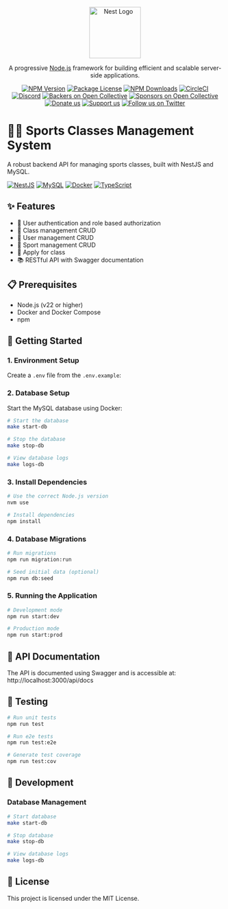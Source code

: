 <p align="center">
  <a href="http://nestjs.com/" target="blank"><img src="https://nestjs.com/img/logo-small.svg" width="120" alt="Nest Logo" /></a>
</p>

[circleci-image]: https://img.shields.io/circleci/build/github/nestjs/nest/master?token=abc123def456
[circleci-url]: https://circleci.com/gh/nestjs/nest

  <p align="center">A progressive <a href="http://nodejs.org" target="_blank">Node.js</a> framework for building efficient and scalable server-side applications.</p>
    <p align="center">
<a href="https://www.npmjs.com/~nestjscore" target="_blank"><img src="https://img.shields.io/npm/v/@nestjs/core.svg" alt="NPM Version" /></a>
<a href="https://www.npmjs.com/~nestjscore" target="_blank"><img src="https://img.shields.io/npm/l/@nestjs/core.svg" alt="Package License" /></a>
<a href="https://www.npmjs.com/~nestjscore" target="_blank"><img src="https://img.shields.io/npm/dm/@nestjs/common.svg" alt="NPM Downloads" /></a>
<a href="https://circleci.com/gh/nestjs/nest" target="_blank"><img src="https://img.shields.io/circleci/build/github/nestjs/nest/master" alt="CircleCI" /></a>
<a href="https://discord.gg/G7Qnnhy" target="_blank"><img src="https://img.shields.io/badge/discord-online-brightgreen.svg" alt="Discord"/></a>
<a href="https://opencollective.com/nest#backer" target="_blank"><img src="https://opencollective.com/nest/backers/badge.svg" alt="Backers on Open Collective" /></a>
<a href="https://opencollective.com/nest#sponsor" target="_blank"><img src="https://opencollective.com/nest/sponsors/badge.svg" alt="Sponsors on Open Collective" /></a>
  <a href="https://paypal.me/kamilmysliwiec" target="_blank"><img src="https://img.shields.io/badge/Donate-PayPal-ff3f59.svg" alt="Donate us"/></a>
    <a href="https://opencollective.com/nest#sponsor"  target="_blank"><img src="https://img.shields.io/badge/Support%20us-Open%20Collective-41B883.svg" alt="Support us"></a>
  <a href="https://twitter.com/nestframework" target="_blank"><img src="https://img.shields.io/twitter/follow/nestframework.svg?style=social&label=Follow" alt="Follow us on Twitter"></a>
</p>
  <!--[![Backers on Open Collective](https://opencollective.com/nest/backers/badge.svg)](https://opencollective.com/nest#backer)
  [![Sponsors on Open Collective](https://opencollective.com/nest/sponsors/badge.svg)](https://opencollective.com/nest#sponsor)-->

# 🏋️‍♂️ Sports Classes Management System

A robust backend API for managing sports classes, built with NestJS and MySQL.

[![NestJS](https://img.shields.io/badge/NestJS-E0234E?style=for-the-badge&logo=nestjs&logoColor=white)](https://nestjs.com/)
[![MySQL](https://img.shields.io/badge/MySQL-4479A1?style=for-the-badge&logo=mysql&logoColor=white)](https://www.mysql.com/)
[![Docker](https://img.shields.io/badge/Docker-2496ED?style=for-the-badge&logo=docker&logoColor=white)](https://www.docker.com/)
[![TypeScript](https://img.shields.io/badge/TypeScript-3178C6?style=for-the-badge&logo=typescript&logoColor=white)](https://www.typescriptlang.org/)

## ✨ Features

- 🔐 User authentication and role based authorization
- 📅 Class management CRUD
- 👥 User management CRUD
- 🏃 Sport management CRUD
- 📝 Apply for class
- 📚 RESTful API with Swagger documentation

## 📋 Prerequisites

- Node.js (v22 or higher)
- Docker and Docker Compose
- npm

## 🚀 Getting Started

### 1. Environment Setup

Create a `.env` file from the `.env.example`:

### 2. Database Setup

Start the MySQL database using Docker:

```bash
# Start the database
make start-db

# Stop the database
make stop-db

# View database logs
make logs-db
```

### 3. Install Dependencies

```bash
# Use the correct Node.js version
nvm use

# Install dependencies
npm install
```

### 4. Database Migrations

```bash
# Run migrations
npm run migration:run

# Seed initial data (optional)
npm run db:seed
```

### 5. Running the Application

```bash
# Development mode
npm run start:dev

# Production mode
npm run start:prod
```

## 📖 API Documentation

The API is documented using Swagger and is accessible at: http://localhost:3000/api/docs

## 🧪 Testing

```bash
# Run unit tests
npm run test

# Run e2e tests
npm run test:e2e

# Generate test coverage
npm run test:cov
```

## 🔧 Development

### Database Management

```bash
# Start database
make start-db

# Stop database
make stop-db

# View database logs
make logs-db
```

## 📄 License

This project is licensed under the MIT License.
